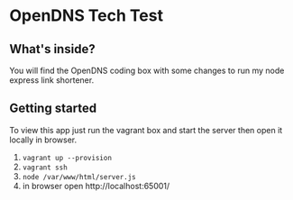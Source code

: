 # OpenDNS Tech Test

## What's inside?
You will find the OpenDNS coding box with some changes to run my node express link shortener.

## Getting started

To view this app just run the vagrant box and start the server then open it locally in browser.
1. `vagrant up --provision`
2. `vagrant ssh`
3. `node /var/www/html/server.js`
4. in browser open http://localhost:65001/
